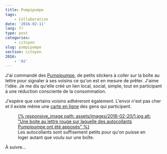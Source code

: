 ```yaml
---
title: Pumpipumpe
tags:
    - Collaboration
date: '2016-02-11'
lang: fr
type: post
categories:
    - citoyen
slug: pumpipumpe
section: citoyen
2016:
    - '02'
---
```


J'ai commandé des [Pumpipumpe](http://www.pumpipumpe.ch/ca-functionne-ainsi/), de petits stickers à coller sur la boîte au lettre pour signaler à ses voisins ce qu'on est en mesure de prêter. J'aime l'idée. Je me dis qu'elle créé un lien local, social, simple, tout en participant à une réduction consciente de la consommation.

J'espère que certains voisins adhéreront également. L'envoi n'est pas cher et il existe même une [carte en ligne](http://www.pumpipumpe.ch/map/page_v2/) des gens qui participent.

<figure>
  <a data-featherlight="image" href="/assets/images/2016-02-20/1.jpg" title="Voir en plus grand">
      {% responsive_image path: assets/images/2016-02-20/1.jpg alt: "Une boite au lettre rouge sur laquelle des autocollants Pumpipumpe ont été apposés" %}
  </a>
  <figcaption>Les autocollants sont suffisement petits pour qu'on puisse en loger autant que voulu sur une boîte.</figcaption>
</figure>

À suivre…
